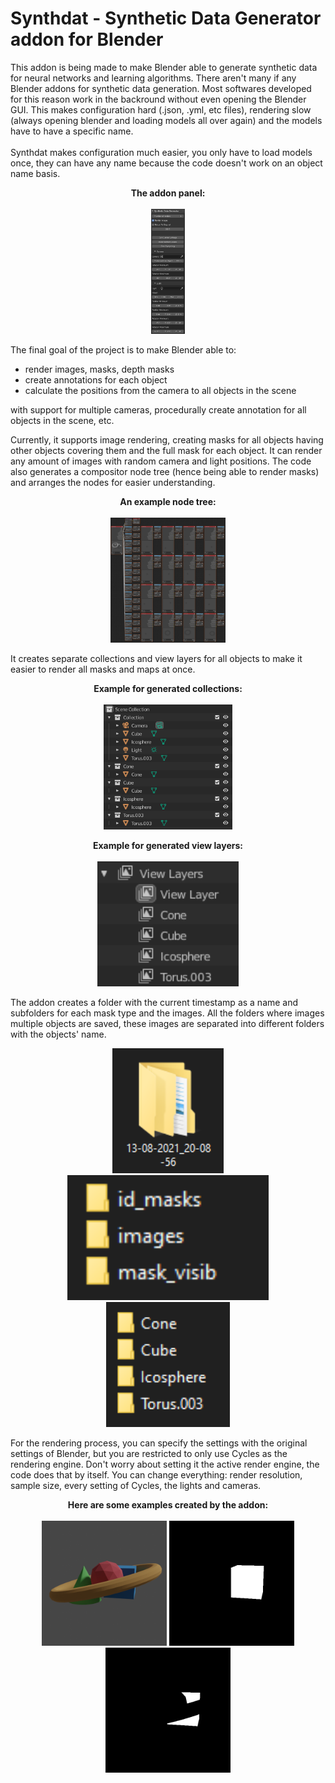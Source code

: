 # Synthdat - Synthetic Data Generator addon for Blender
This addon is being made to make Blender able to generate synthetic data for neural networks and learning algorithms. There aren't many if any Blender addons for synthetic data generation. Most softwares developed for this reason work in the backround without even opening the Blender GUI. This makes configuration hard (.json, .yml, etc files), rendering slow (always opening blender and loading models all over again) and the models have to have a specific name.
<br><br>
Synthdat makes configuration much easier, you only have to load models once, they can have any name because the code doesn't work on an object name basis.

<p align="center">
  <b>The addon panel:</b>
  <br><br>
  <img src="https://github.com/SnarkyGoblin092/Synthdat/blob/main/img/addon.png" height="200" width="auto">
</p>

The final goal of the project is to make Blender able to:

 - render images, masks, depth masks
 - create annotations for each object
 - calculate the positions from the camera to all objects in the scene

with support for multiple cameras, procedurally create annotation for all objects in the scene, etc. 

Currently, it supports image rendering, creating masks for all objects having other objects covering them and the full mask for each object. It can render any amount of images with random camera and light positions. The code also generates a compositor node tree (hence being able to render masks) and arranges the nodes for easier understanding.

<p align="center">
  <b>An example node tree:</b>
  <br><br>
  <img src="https://github.com/SnarkyGoblin092/Synthdat/blob/dev/img/nodes.png" height="200" width="auto">
</p>

It creates separate collections and view layers for all objects to make it easier to render all masks and maps at once.

<p align="center">
  <b>Example for generated collections:</b>
  <br><br>
  <img src="https://github.com/SnarkyGoblin092/Synthdat/blob/dev/img/collections.png" height="200" width="auto">
</p>

<p align="center">
  <b>Example for generated view layers:</b>
  <br><br>
  <img src="https://github.com/SnarkyGoblin092/Synthdat/blob/dev/img/view_layers.png" height="200" width="auto">
</p>

The addon creates a folder with the current timestamp as a name and subfolders for each mask type and the images. All the folders where images multiple objects are saved, these images are separated into different folders with the objects' name.

<p align="center">
  <img src="https://github.com/SnarkyGoblin092/Synthdat/blob/dev/img/timestamp.png" height="200" width="auto">
  <img src="https://github.com/SnarkyGoblin092/Synthdat/blob/dev/img/folders.png" height="200" width="auto">
  <img src="https://github.com/SnarkyGoblin092/Synthdat/blob/dev/img/folder_per_object.png" height="200" width="auto">
</p>

For the rendering process, you can specify the settings with the original settings of Blender, but you are restricted to only use Cycles as the rendering engine. Don't worry about setting it the active render engine, the code does that by itself. You can change everything: render resolution, sample size, every setting of Cycles, the lights and cameras.

<p align="center">
  <b>Here are some examples created by the addon:</b>
  <br><br>
  <img src="https://github.com/SnarkyGoblin092/Synthdat/blob/dev/img/image.png" height="200" width="auto">
  <img src="https://github.com/SnarkyGoblin092/Synthdat/blob/dev/img/cube_full.png" height="200" width="auto">
  <img src="https://github.com/SnarkyGoblin092/Synthdat/blob/dev/img/cube_cut.png" height="200" width="auto">
</p>
